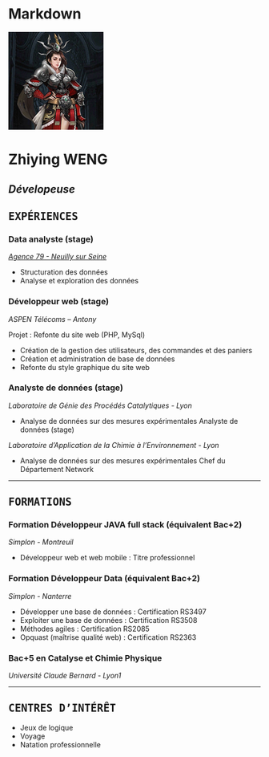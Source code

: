 # Markdown  
![profil](img/profil.png)

# **Zhiying WENG**
## *Dévelopeuse*  

## <kbd>**EXPÉRIENCES**</kbd> 

### **Data analyste (stage)**  
[*Agence 79 - Neuilly sur Seine*][1]  

[1]: https://agence79.io/ 

- Structuration des données
- Analyse et exploration des données  

### **Développeur web (stage)**  

*ASPEN Télécoms – Antony*  

Projet : Refonte du site web (PHP, MySql)
- Création de la gestion des utilisateurs, des commandes et des paniers
- Création et administration de base de données 
- Refonte du style graphique du site web  

### **Analyste de données (stage)**   
*Laboratoire de Génie des Procédés Catalytiques - Lyon*  

- Analyse de données sur des mesures expérimentales
Analyste de données (stage) 

*Laboratoire d’Application de la Chimie à l’Environnement - Lyon* 
- Analyse de données sur des mesures expérimentales
Chef du Département Network 
- - - -    
## <kbd>**FORMATIONS**</kbd>  

### **Formation Développeur JAVA full stack (équivalent Bac+2)**  
*Simplon - Montreuil*  

- Développeur web et web mobile : Titre professionnel  

### **Formation Développeur Data (équivalent Bac+2)**  
*Simplon - Nanterre*  

- Développer une base de données : Certification RS3497
- Exploiter une base de données : Certification RS3508
- Méthodes agiles : Certification RS2085
- Opquast (maîtrise qualité web) : Certification RS2363  

### **Bac+5 en Catalyse et Chimie Physique**  
*Université Claude Bernard - Lyon1*  
- - - 
  
## <kbd>**CENTRES D’INTÉRÊT**</kbd>  

- Jeux de logique  
- Voyage  
- Natation professionnelle